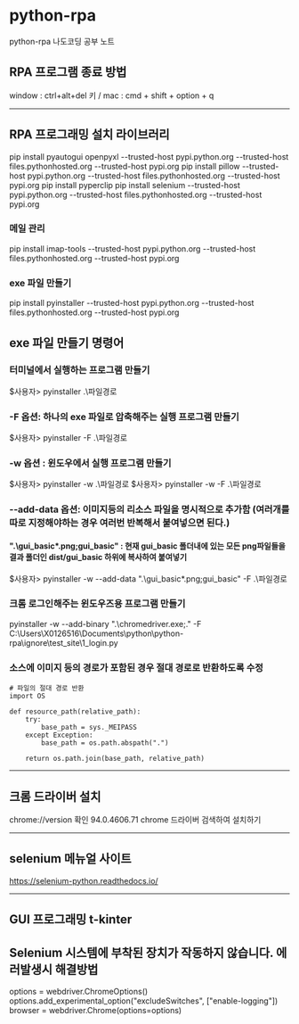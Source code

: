 # python-rpa
python-rpa 나도코딩 공부 노트



## RPA 프로그램 종료 방법
 window : ctrl+alt+del  키  / mac : cmd + shift + option + q 

--- 

## RPA 프로그래밍 설치 라이브러리 
 pip install pyautogui openpyxl --trusted-host pypi.python.org --trusted-host files.pythonhosted.org --trusted-host pypi.org
 pip install pillow --trusted-host pypi.python.org --trusted-host files.pythonhosted.org --trusted-host pypi.org
 pip install pyperclip 
 pip install selenium  --trusted-host pypi.python.org --trusted-host files.pythonhosted.org --trusted-host pypi.org
### 메일 관리 
 pip install imap-tools --trusted-host pypi.python.org --trusted-host files.pythonhosted.org --trusted-host pypi.org
### exe 파일 만들기 
 pip install pyinstaller  --trusted-host pypi.python.org --trusted-host files.pythonhosted.org --trusted-host pypi.org
 

## exe 파일 만들기 명령어

### 터미널에서 실행하는 프로그램 만들기 
$사용자> pyinstaller .\파일경로

### -F 옵션: 하나의 exe 파일로 압축해주는 실행 프로그램 만들기
$사용자> pyinstaller -F .\파일경로 

### -w 옵션 : 윈도우에서 실행 프로그램 만들기  
$사용자> pyinstaller -w .\파일경로 
$사용자> pyinstaller -w -F .\파일경로 

### --add-data 옵션: 이미지등의 리소스 파일을 명시적으로 추가함 (여러개를 따로 지정해야하는 경우 여러번 반복해서 붙여넣으면 된다.)
#### ".\gui_basic\*.png;gui_basic" : 현재 gui_basic 폴더내에 있는 모든 png파일들을 결과 폴더인 dist/gui_basic 하위에 복사하여 붙여넣기 
$사용자> pyinstaller -w --add-data ".\gui_basic\*.png;gui_basic" -F .\파일경로

### 크롬 로그인해주는 윈도우즈용 프로그램 만들기
pyinstaller -w --add-binary ".\chromedriver.exe;." -F C:\Users\X0126516\Documents\python\python-rpa\ignore\test_site\1_login.py


### 소스에 이미지 등의 경로가 포함된 경우 절대 경로로 반환하도록 수정 
```
# 파일의 절대 경로 반환 
import OS 

def resource_path(relative_path):
    try: 
        base_path = sys._MEIPASS
    except Exception:
        base_path = os.path.abspath(".")

    return os.path.join(base_path, relative_path)
```


--- 

## 크롬 드라이버 설치 
 chrome://version 확인 94.0.4606.71 
 chrome 드라이버 검색하여 설치하기 

--- 

## selenium 메뉴얼 사이트 
https://selenium-python.readthedocs.io/

--- 

## GUI 프로그래밍 t-kinter


## Selenium 시스템에 부착된 장치가 작동하지 않습니다. 에러발생시 해결방법 
options = webdriver.ChromeOptions()
options.add_experimental_option("excludeSwitches", ["enable-logging"])
browser = webdriver.Chrome(options=options)